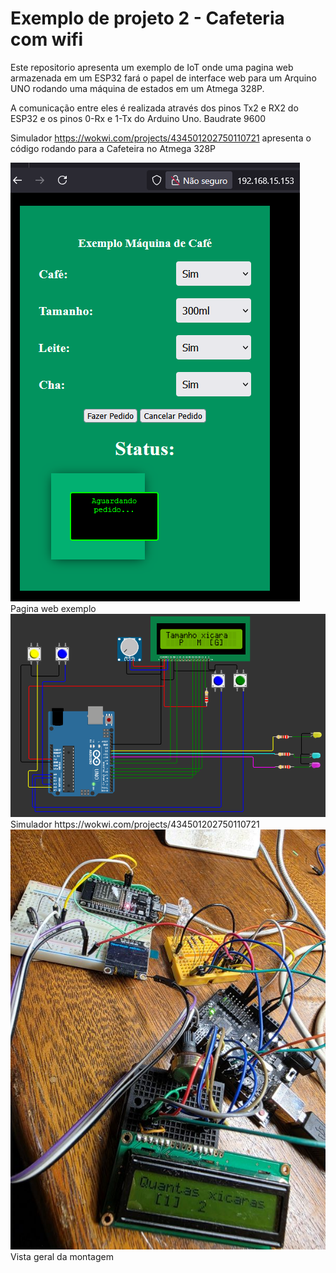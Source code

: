 # Exemplo de projeto 2 - Cafeteria com wifi


Este repositorio apresenta um exemplo de IoT onde uma pagina web armazenada em um ESP32 fará o papel de interface web para um Arquino UNO rodando uma máquina de estados em um Atmega 328P.

A comunicação entre eles é realizada através dos pinos Tx2 e RX2 do ESP32 e os pinos 0-Rx e 1-Tx do Arduino Uno. Baudrate 9600


Simulador https://wokwi.com/projects/434501202750110721   apresenta o código rodando para a Cafeteira no Atmega 328P

<img src=paginaweb.png>
<BR> Pagina web exemplo


<img src=simulador.png>
<br> Simulador https://wokwi.com/projects/434501202750110721


<img src=circuito.jpg>
Vista geral da montagem
